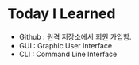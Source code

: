 # Today I Learned
- Github : 원격 저장소에서 회원 가입함.
- GUI : Graphic User Interface 
- CLI : Command Line Interface